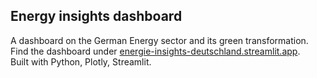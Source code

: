 ## Energy insights dashboard

A dashboard on the German Energy sector and its green transformation. <br>
Find the dashboard under [energie-insights-deutschland.streamlit.app](https://energie-insights-deutschland.streamlit.app). <br>
Built with Python, Plotly, Streamlit.
